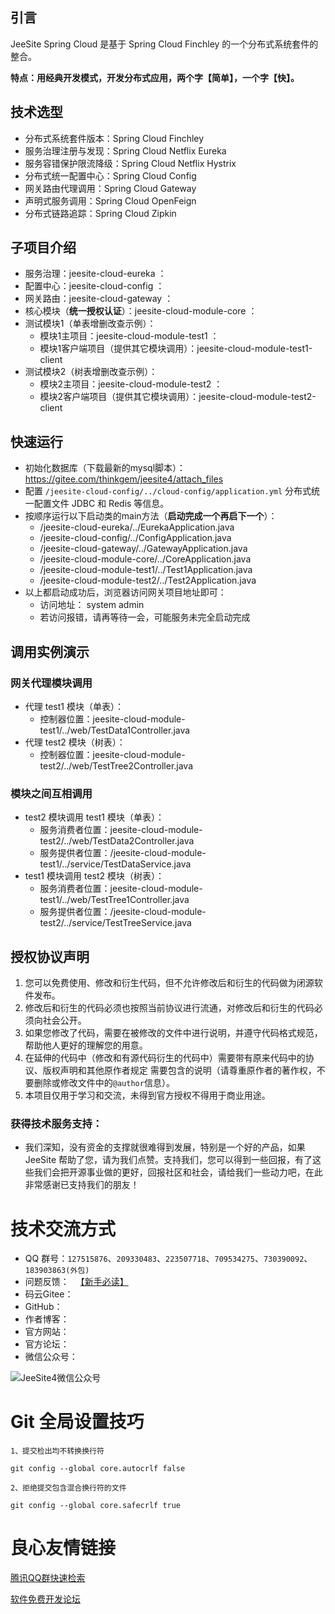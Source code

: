 ## 引言

JeeSite Spring Cloud 是基于 Spring Cloud Finchley 的一个分布式系统套件的整合。

**特点：用经典开发模式，开发分布式应用，两个字【简单】，一个字【快】。**

## 技术选型

* 分布式系统套件版本：Spring Cloud Finchley
* 服务治理注册与发现：Spring Cloud Netflix Eureka
* 服务容错保护限流降级：Spring Cloud Netflix Hystrix
* 分布式统一配置中心：Spring Cloud Config
* 网关路由代理调用：Spring Cloud Gateway
* 声明式服务调用：Spring Cloud OpenFeign
* 分布式链路追踪：Spring Cloud Zipkin

## 子项目介绍

* 服务治理：jeesite-cloud-eureka ：  
* 配置中心：jeesite-cloud-config ：  
* 网关路由：jeesite-cloud-gateway ：  
* 核心模块（**统一授权认证**）：jeesite-cloud-module-core ：  
* 测试模块1（单表增删改查示例）：
    - 模块1主项目：jeesite-cloud-module-test1 ：  
    - 模块1客户端项目（提供其它模块调用）：jeesite-cloud-module-test1-client
* 测试模块2（树表增删改查示例）：
    - 模块2主项目：jeesite-cloud-module-test2 ：  
    - 模块2客户端项目（提供其它模块调用）：jeesite-cloud-module-test2-client

## 快速运行

* 初始化数据库（下载最新的mysql脚本）：
     https://gitee.com/thinkgem/jeesite4/attach_files
* 配置 `/jeesite-cloud-config/../cloud-config/application.yml`
     分布式统一配置文件 JDBC 和 Redis 等信息。
* 按顺序运行以下启动类的main方法（**启动完成一个再启下一个**）：
    - /jeesite-cloud-eureka/../EurekaApplication.java
    - /jeesite-cloud-config/../ConfigApplication.java
    - /jeesite-cloud-gateway/../GatewayApplication.java
    - /jeesite-cloud-module-core/../CoreApplication.java
    - /jeesite-cloud-module-test1/../Test1Application.java
    - /jeesite-cloud-module-test2/../Test2Application.java
* 以上都启动成功后，浏览器访问网关项目地址即可：
    - 访问地址：    system   admin
    - 若访问报错，请再等待一会，可能服务未完全启动完成

## 调用实例演示

### 网关代理模块调用

* 代理 test1 模块（单表）： 
    - 控制器位置：jeesite-cloud-module-test1/../web/TestData1Controller.java
* 代理 test2 模块（树表）： 
    - 控制器位置：jeesite-cloud-module-test2/../web/TestTree2Controller.java

### 模块之间互相调用

* test2 模块调用 test1 模块（单表）： 
    - 服务消费者位置：jeesite-cloud-module-test2/../web/TestData2Controller.java
    - 服务提供者位置：/jeesite-cloud-module-test1/../service/TestDataService.java
* test1 模块调用 test2 模块（树表）： 
    - 服务消费者位置：jeesite-cloud-module-test1/../web/TestTree1Controller.java
    - 服务提供者位置：/jeesite-cloud-module-test2/../service/TestTreeService.java

## 授权协议声明

1. 您可以免费使用、修改和衍生代码，但不允许修改后和衍生的代码做为闭源软件发布。
2. 修改后和衍生的代码必须也按照当前协议进行流通，对修改后和衍生的代码必须向社会公开。
3. 如果您修改了代码，需要在被修改的文件中进行说明，并遵守代码格式规范，帮助他人更好的理解您的用意。
4. 在延伸的代码中（修改和有源代码衍生的代码中）需要带有原来代码中的协议、版权声明和其他原作者规定
    需要包含的说明（请尊重原作者的著作权，不要删除或修改文件中的`@author`信息）。
5. 本项目仅用于学习和交流，未得到官方授权不得用于商业用途。

### 获得技术服务支持： 

* 我们深知，没有资金的支撑就很难得到发展，特别是一个好的产品，如果 JeeSite 帮助了您，请为我们点赞。支持我们，您可以得到一些回报，有了这些我们会把开源事业做的更好，回报社区和社会，请给我们一些动力吧，在此非常感谢已支持我们的朋友！

# 技术交流方式

* QQ 群号：`127515876`、`209330483`、`223507718`、`709534275`、`730390092`、`183903863(外包)`
* 问题反馈：  　[【新手必读】](http://www.dianbo.org/9238/stone/tiwendezhihui.htm)
* 码云Gitee： 
* GitHub： 
* 作者博客： 
* 官方网站： 
* 官方论坛： 
* 微信公众号：

![JeeSite4微信公众号](https://static.oschina.net/uploads/space/2018/0302/145133_OGZf_941661.jpg "JeeSite4微信公众号")

# Git 全局设置技巧

```
1、提交检出均不转换换行符

git config --global core.autocrlf false

2、拒绝提交包含混合换行符的文件

git config --global core.safecrlf true
```

 # 良心友情链接

[腾讯QQ群快速检索](http://u.720life.cn/s/8cf73f7c)

[软件免费开发论坛](http://u.720life.cn/s/bbb01dc0)
